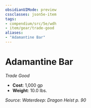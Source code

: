 ```yaml
---
obsidianUIMode: preview
cssclasses: json5e-item
tags:
- compendium/src/5e/wdh
- item/gear/trade-good
aliases: 
- "Adamantine Bar"
---
```

# Adamantine Bar
*Trade Good*  

- **Cost**: 1,000 gp
- **Weight**: 10.0 lbs.

*Source: Waterdeep: Dragon Heist p. 90*